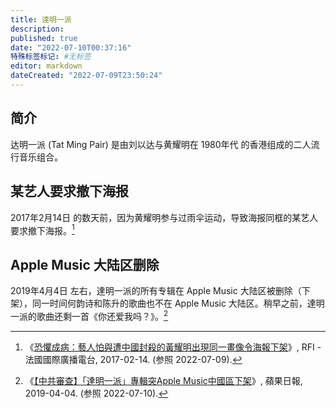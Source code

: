 ```yaml
---
title: 達明一派
description:
published: true
date: "2022-07-10T00:37:16"
特殊标签标记: #无标签
editor: markdown
dateCreated: "2022-07-09T23:50:24"
---
```


## 简介

达明一派 (Tat Ming Pair) 是由刘以达与黄耀明在 1980年代 的香港组成的二人流行音乐组合。

## 某艺人要求撤下海报

2017年2月14日 的数天前，因为黄耀明参与过雨伞运动，导致海报同框的某艺人要求撤下海报。[^20170214]

[^20170214]: 《[恐懼成病：藝人怕與遭中國封殺的黃耀明出現同一畫像令海報下架](https://web.archive.org/web/20211103185846/https://www.rfi.fr/tw/中國/20170214-恐懼成病：藝人怕與遭中國封殺的黃耀明出現同一畫像令海報下架)》, RFI - 法國國際廣播電台, 2017-02-14. (参照 2022-07-09).

## Apple Music 大陆区删除

2019年4月4日 左右，達明一派的所有专辑在 Apple Music 大陆区被删除（下架），同一时间何韵诗和陈升的歌曲也不在 Apple Music 大陆区。稍早之前，達明一派的歌曲还剩一首《你还爱我吗？》。[^TXRY]

[^TXRY]: 《[【中共審查】「達明一派」專輯突Apple Music中國區下架](https://web.archive.org/web/20220709162151/https://www.appledaily.com.tw/international/20190404/TXRYRNOSWHM43B4237LMQUEE4U/)》, 蘋果日報, 2019-04-04. (参照 2022-07-10).
